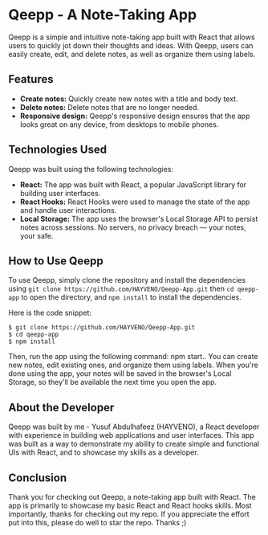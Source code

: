 # Qeepp - A Note-Taking App

Qeepp is a simple and intuitive note-taking app built with React that allows users to quickly jot down their thoughts and ideas. With Qeepp, users can easily create, edit, and delete notes, as well as organize them using labels.

## Features

-  **Create notes:** Quickly create new notes with a title and body text.
-  **Delete notes:** Delete notes that are no longer needed.
-  **Responsive design:** Qeepp's responsive design ensures that the app looks great on any device, from desktops to mobile phones.

## Technologies Used

Qeepp was built using the following technologies:

-  **React:** The app was built with React, a popular JavaScript library for building user interfaces.
-  **React Hooks:** React Hooks were used to manage the state of the app and handle user interactions.
-  **Local Storage:** The app uses the browser's Local Storage API to persist notes across sessions. No servers, no privacy breach — your notes, your safe.

## How to Use Qeepp

To use Qeepp, simply clone the repository and install the dependencies using `git clone https://github.com/HAYVENO/Qeepp-App.git` then `cd qeepp-app` to open the directory, and `npm install` to install the dependencies.

Here is the code snippet:

```
$ git clone https://github.com/HAYVENO/Qeepp-App.git
$ cd qeepp-app
$ npm install
```

Then, run the app using the following command: npm start.. You can create new notes, edit existing ones, and organize them using labels. When you're done using the app, your notes will be saved in the browser's Local Storage, so they'll be available the next time you open the app.

## About the Developer

Qeepp was built by me - Yusuf Abdulhafeez (HAYVENO), a React developer with experience in building web applications and user interfaces. This app was built as a way to demonstrate my ability to create simple and functional UIs with React, and to showcase my skills as a developer.

## Conclusion

Thank you for checking out Qeepp, a note-taking app built with React. The app is primarily to showcase my basic React and React hooks skills. Most importantly, thanks for checking out my repo. If you appreciate the effort put into this, please do well to star the repo. Thanks ;)
